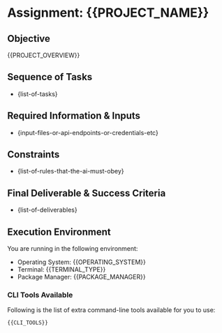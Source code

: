 # Assignment: {{PROJECT_NAME}}

## Objective

{{PROJECT_OVERVIEW}}

## Sequence of Tasks

- {list-of-tasks}

## Required Information & Inputs

- {input-files-or-api-endpoints-or-credentials-etc}

## Constraints

- {list-of-rules-that-the-ai-must-obey}

## Final Deliverable & Success Criteria

- {list-of-deliverables}

## Execution Environment

You are running in the following environment:

- Operating System: {{OPERATING_SYSTEM}}
- Terminal: {{TERMINAL_TYPE}}
- Package Manager: {{PACKAGE_MANAGER}}

### CLI Tools Available

Following is the list of extra command-line tools available for you to use:

```txt
{{CLI_TOOLS}}
```
